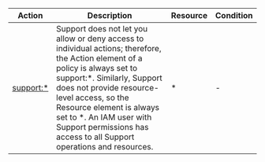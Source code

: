 | Action | Description | Resource | Condition |
| --- | --- | --- | --- |
| [support:*](http://docs.aws.amazon.com/awssupport/latest/user/getting-started.html#accessing-support) | Support does not let you allow or deny access to individual actions; therefore, the Action element of a policy is always set to support:*. Similarly, Support does not provide resource-level access, so the Resource element is always set to *. An IAM user with Support permissions has access to all Support operations and resources. | * | - |

